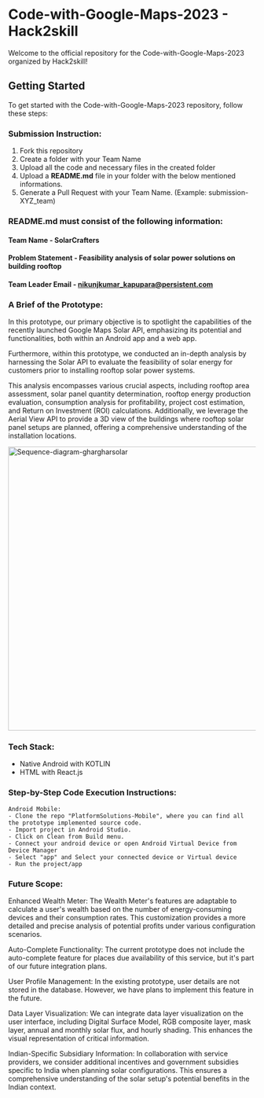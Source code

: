 # Code-with-Google-Maps-2023 - Hack2skill

Welcome to the official repository for the Code-with-Google-Maps-2023 organized by Hack2skill!

## Getting Started

To get started with the Code-with-Google-Maps-2023 repository, follow these steps:

### Submission Instruction:
  1. Fork this repository
  2. Create a folder with your Team Name
  3. Upload all the code and necessary files in the created folder
  4. Upload a **README.md** file in your folder with the below mentioned informations.
  5. Generate a Pull Request with your Team Name. (Example: submission-XYZ_team)

### README.md must consist of the following information:

#### Team Name - SolarCrafters
#### Problem Statement - Feasibility analysis of solar power solutions on building rooftop
#### Team Leader Email - nikunjkumar_kapupara@persistent.com

### A Brief of the Prototype:
In this prototype, our primary objective is to spotlight the capabilities of the recently launched Google Maps Solar API, emphasizing its potential and functionalities, both within an Android app and a web app.

Furthermore, within this prototype, we conducted an in-depth analysis by harnessing the Solar API to evaluate the feasibility of solar energy for customers prior to installing rooftop solar power systems. 

This analysis encompasses various crucial aspects, including rooftop area assessment, solar panel quantity determination, rooftop energy production evaluation, consumption analysis for profitability, project cost estimation, and Return on Investment (ROI) calculations.
Additionally, we leverage the Aerial View API to provide a 3D view of the buildings where rooftop solar panel setups are planned, offering a comprehensive understanding of the installation locations.

<img width="578" alt="Sequence-diagram-ghargharsolar" src="https://github.com/NikunjKapuparaPSL/GharGharSolar/assets/44697842/03f9a804-43cd-4941-8eb1-861af989f12e">

  
### Tech Stack: 
   - Native Android with KOTLIN
   - HTML with React.js
   
### Step-by-Step Code Execution Instructions:
    Android Mobile:
    - Clone the repo "PlatformSolutions-Mobile", where you can find all the prototype implemented source code.
    - Import project in Android Studio.
    - Click on Clean from Build menu.
    - Connect your android device or open Android Virtual Device from Device Manager
    - Select "app" and Select your connected device or Virtual device
    - Run the project/app
  
### Future Scope:
Enhanced Wealth Meter: The Wealth Meter's features are adaptable to calculate a user's wealth based on the number of energy-consuming devices and their consumption rates. This customization provides a more detailed and precise analysis of potential profits under various configuration scenarios.

Auto-Complete Functionality: The current prototype does not include the auto-complete feature for places due availability of this service, but it's part of our future integration plans.

User Profile Management: In the existing prototype, user details are not stored in the database. However, we have plans to implement this feature in the future.

Data Layer Visualization: We can integrate data layer visualization on the user interface, including Digital Surface Model, RGB composite layer, mask layer, annual and monthly solar flux, and hourly shading. This enhances the visual representation of critical information.

Indian-Specific Subsidiary Information: In collaboration with service providers, we consider additional incentives and government subsidies specific to India when planning solar configurations. This ensures a comprehensive understanding of the solar setup's potential benefits in the Indian context.
